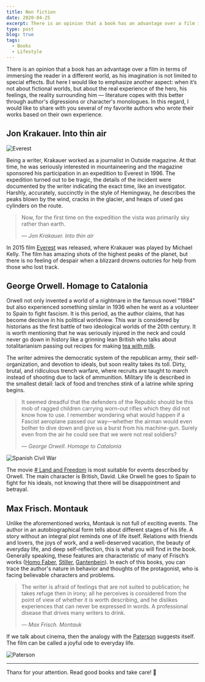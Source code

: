 ```yaml
---
title: Non fiction
date: 2020-04-25
excerpt: There is an opinion that a book has an advantage over a film in terms of immersing the reader in a different world...
type: post
blog: true
tags:
  - Books
  - Lifestyle
---
```


There is an opinion that a book has an advantage over a film in terms of immersing the reader in a different world, as his imagination is not limited to special effects. But here I would like to emphasize another aspect: when it’s not about fictional worlds, but about the real experience of the hero, his feelings, the reality surrounding him — literature copes with this better through author's digressions or character's monologues. In this regard, I would like to share with you several of my favorite authors who wrote their works based on their own experience.

## Jon Krakauer. Into thin air

![Everest](https://m1.35photo.pro/photos_series/1169/1169134.jpg)

Being a writer, Krakauer worked as a journalist in Outside magazine. At that time, he was seriously interested in mountaineering and the magazine sponsored his participation in an expedition to Everest in 1996. The expedition turned out to be tragic, the details of the incident were documented by the writer indicating the exact time, like an investigator. Harshly, accurately, succinctly in the style of Hemingway, he describes the peaks blown by the wind, cracks in the glacier, and heaps of used gas cylinders on the route.

> Now, for the first time on the expedition the vista was primarily sky rather than earth.
>
> — <cite>Jon Krakauer. Into thin air</cite>

In 2015 film [Everest](https://www.imdb.com/title/tt2719848/) was released, where Krakauer was played by Michael Kelly. The film has amazing shots of the highest peaks of the planet, but there is no feeling of despair when a blizzard drowns outcries for help from those who lost track.

## George Orwell. Homage to Catalonia

Orwell not only invented a world of a nightmare in the famous novel "1984" but also experienced something similar in 1936 when he went as a volunteer to Spain to fight fascism. It is this period, as the author claims, that has become decisive in his political worldview. This war is considered by historians as the first battle of two ideological worlds of the 20th century. It is worth mentioning that he was seriously injured in the neck and could never go down in history like a grinning lean British who talks about totalitarianism passing out recipes for making [tea with milk](https://en.wikipedia.org/wiki/A_Nice_Cup_of_Tea).

The writer admires the democratic system of the republican army, their self-organization, and devotion to ideals, but soon reality takes its toll. Dirty, brutal, and ridiculous trench warfare, where recruits are taught to march instead of shooting due to lack of ammunition. Military life is described in the smallest detail: lack of food and trenches stink of a latrine while spring begins.

> It seemed dreadful that the defenders of the Republic should be this mob of ragged children carrying worn-out rifles which they did not know how to use. I remember wondering what would happen if a Fascist aeroplane passed our way—whether the airman would even bother to dive down and give us a burst from his machine-gun. Surely even from the air he could see that we were not real soldiers?
>
> — <cite>George Orwell. Homage to Catalonia</cite>

![Spanish Civil War](https://media2.nekropole.info/2014/10/Dzordzs-Orvels.png)

The movie [# Land and Freedom](https://www.imdb.com/title/tt0114671) is most suitable for events described by Orwell. The main character is British, David. Like Orwell he goes to Spain to fight for his ideals, not knowing that there will be disappointment and betrayal.

## Max Frisch. Montauk

Unlike the aforementioned works, Montauk is not full of exciting events. The author in an autobiographical form tells about different stages of his life. A story without an integral plot reminds one of life itself. Relations with friends and lovers, the joys of work, and a well-deserved vacation, the beauty of everyday life, and deep self-reflection, this is what you will find in the book. Generally speaking, these features are characteristic of many of Frisch’s works ([Homo Faber](https://en.wikipedia.org/wiki/Homo_Faber_%28novel%29), [Stiller](https://de.wikipedia.org/wiki/Stiller_%28Max_Frisch%29), [Gantenbein](https://en.wikipedia.org/wiki/Gantenbein)). In each of this books, you can trace the author's nature in behavior and thoughts of the protagonist, who is facing believable characters and problems.

> The writer is afraid of feelings that are not suited to publication; he takes refuge then in irony; all he perceives is considered from the point of view of whether it is worth describing, and he dislikes experiences that can never be expressed in words. A professional disease that drives many writers to drink.
>
> — <cite>Max Frisch. Montauk</cite>

If we talk about cinema, then the analogy with the [Paterson](https://www.imdb.com/title/tt5247022) suggests itself. The film can be called a joyful ode to everyday life.

![Paterson](https://disgustingmen.com/wp-content/uploads/2017/02/kinopoisk.ru-Paterson-2808833.jpg)

---

Thanx for your attention. Read good books and take care! 🌚
